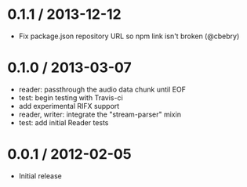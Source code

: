 
0.1.1 / 2013-12-12
==================

  * Fix package.json repository URL so npm link isn't broken (@cbebry)

0.1.0 / 2013-03-07
==================

  * reader: passthrough the audio data chunk until EOF
  * test: begin testing with Travis-ci
  * add experimental RIFX support
  * reader, writer: integrate the "stream-parser" mixin
  * test: add initial Reader tests

0.0.1 / 2012-02-05
==================

  * Initial release
